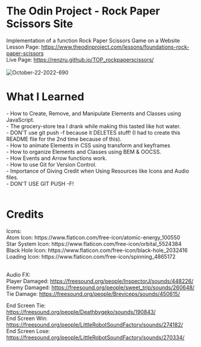 # The Odin Project - Rock Paper Scissors Site

Implementation of a function Rock Paper Scissors Game on a Website <br>
Lesson Page: https://www.theodinproject.com/lessons/foundations-rock-paper-scissors <br>
Live Page: https://renzru.github.io/TOP_rockpaperscissors/ <br>
<br> ![October-22-2022-690](https://user-images.githubusercontent.com/112093726/197367280-b2b74eb0-648d-4034-a718-1c6d3761ddb1.gif) <br>

<h1> What I Learned </h1>
- How to Create, Remove, and Manipulate Elements and Classes using JavaScript. <br>
- The grocery-store tea I drank while making this tasted like hot water. <br>
- DON'T use git push -f because it DELETES stuff! (I had to create this README file for the 2nd time because of this).<br>
- How to animate Elements in CSS using transform and keyframes <br>
- How to organize Elements and Classes using BEM & OOCSS. <br>
- How Events and Arrow functions work. <br>
- How to use Git for Version Control. <br>
- Importance of Giving Credit when Using Resources like Icons and Audio files. <br>
- DON'T USE GIT PUSH -F! <br> <br>

<h1> Credits </h1>
Icons: <br>
Atom Icon: https://www.flaticon.com/free-icon/atomic-energy_100550 <br>
Star System Icon: https://www.flaticon.com/free-icon/orbital_5524384 <br>
Black Hole Icon: https://www.flaticon.com/free-icon/black-hole_2032416 <br>
Loading Icon: https://www.flaticon.com/free-icon/spinning_4865172 <br> <br>

Audio FX: <br>
Player Damaged: https://freesound.org/people/InspectorJ/sounds/448226/ <br>
Enemy Damaged: https://freesound.org/people/sweet_trip/sounds/260648/ <br>
Tie Damage: https://freesound.org/people/Breviceps/sounds/450615/ <br>

End Screen Tie: https://freesound.org/people/Deathbygeko/sounds/190843/ <br>
End Screen Win: https://freesound.org/people/LittleRobotSoundFactory/sounds/274182/ <br>
End Screen Lose: https://freesound.org/people/LittleRobotSoundFactory/sounds/270334/ <br>





